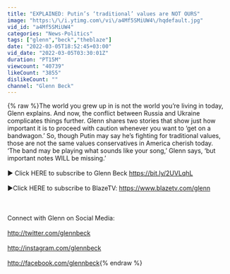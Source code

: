 ```yaml
---
title: "EXPLAINED: Putin’s ‘traditional’ values are NOT OURS"
image: "https:\/\/i.ytimg.com\/vi\/a4Mf5SMiUW4\/hqdefault.jpg"
vid_id: "a4Mf5SMiUW4"
categories: "News-Politics"
tags: ["glenn","beck","theblaze"]
date: "2022-03-05T18:52:45+03:00"
vid_date: "2022-03-05T03:30:01Z"
duration: "PT15M"
viewcount: "40739"
likeCount: "3855"
dislikeCount: ""
channel: "Glenn Beck"
---
```

{% raw %}The world you grew up in is not the world you’re living in today, Glenn explains. And now, the conflict between Russia and Ukraine complicates things further. Glenn shares two stories that show just how important it is to proceed with caution whenever you want to ‘get on a bandwagon.’ So, though Putin may say he’s fighting for traditional values, those are not the same values conservatives in America cherish today. ‘The band may be playing what sounds like your song,’ Glenn says, ‘but important notes WILL be missing.’ <br /><br />► Click HERE to subscribe to Glenn Beck <a rel="nofollow" target="blank" href="https://bit.ly/2UVLqhL">https://bit.ly/2UVLqhL</a><br /><br />►Click HERE to subscribe to BlazeTV: <a rel="nofollow" target="blank" href="https://www.blazetv.com/glenn">https://www.blazetv.com/glenn</a> <br /><br /><br /><br />Connect with Glenn on Social Media: <br /><br /><a rel="nofollow" target="blank" href="http://twitter.com/glennbeck">http://twitter.com/glennbeck</a><br /><br /><a rel="nofollow" target="blank" href="http://instagram.com/glennbeck">http://instagram.com/glennbeck</a><br /><br /><a rel="nofollow" target="blank" href="http://facebook.com/glennbeck">http://facebook.com/glennbeck</a>{% endraw %}
